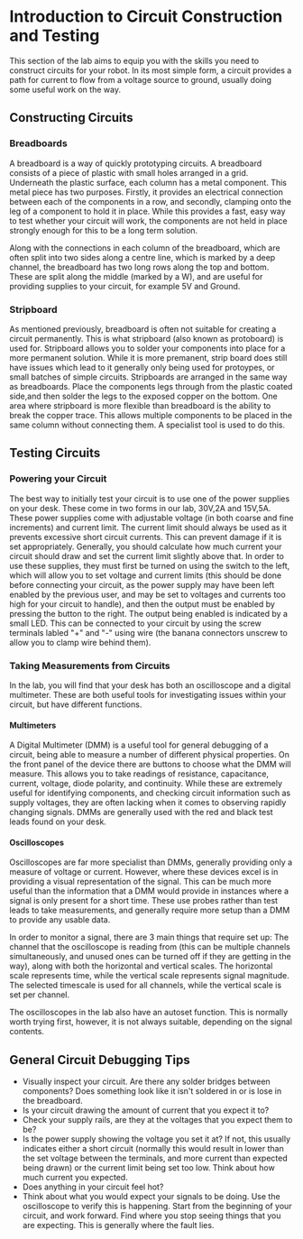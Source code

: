 # Introduction to Circuit Construction and Testing
This section of the lab aims to equip you with the skills you need to construct circuits for your robot. In its most simple form, a circuit provides a path for current to flow from a voltage source to ground, usually doing some useful work on the way.

## Constructing Circuits
### Breadboards
A breadboard is a way of quickly prototyping circuits. A breadboard consists of a piece of plastic with small holes arranged in a grid. 
Underneath the plastic surface, each column has a metal component. This metal piece has two purposes. Firstly, it provides an electrical connection between each of the components in a row, and secondly, clamping onto the leg of a component to hold it in place.
While this provides a fast, easy way to test whether your circuit will work, the components are not held in place strongly enough 
for this to be a long term solution.

Along with the connections in each column of the breadboard, which are often split into two sides along a centre line, which is marked by a deep channel,
the breadboard has two long rows along the top and bottom. These are split along the middle (marked by a W), and are useful for providing
supplies to your circuit, for example 5V and Ground.

### Stripboard
As mentioned previously, breadboard is often not suitable for creating a circuit permanently. This is what stripboard (also known as protoboard) is used for.
Stripboard allows you to solder your components into place for a more permanent solution. While it is more premanent, strip board does still have issues which lead to it generally only being used for protoypes, or small batches of simple circuits. Stripboards are arranged in the same way as breadboards. 
Place the components legs through from the plastic coated side,and then solder the legs to the exposed copper on the bottom. One area where stripboard is more flexible than breadboard is the ability to break the copper trace.
This allows multiple components to be placed in the same column without connecting them. A specialist tool is used to do this.

## Testing Circuits
### Powering your Circuit
The best way to initially test your circuit is to use one of the power supplies on your desk. These come in two forms in our lab, 30V,2A and 15V,5A. These power supplies come with adjustable voltage (in both coarse and fine increments) and 
current limit. The current limit should always be used as it prevents excessive short circuit currents. This can prevent damage if it is set appropriately. Generally, you should calculate how much current your circuit should draw and 
set the current limit slightly above that. In order to use these supplies, they must first be turned on using the switch to the left, which will allow you to set voltage
and current limits (this should be done before connecting your circuit, as the power supply may have been left enabled by the previous user, and may be set to voltages and currents too high for your circuit to handle), and then the output must be enabled by pressing the button to the right. The output being enabled is indicated by a small LED. This can be connected to your circuit by using the screw terminals labled "+" and "-" using wire (the banana connectors unscrew to allow you to clamp wire behind them).

### Taking Measurements from Circuits
In the lab, you will find that your desk has both an oscilloscope and a digital multimeter. 
These are both useful tools for investigating issues within your circuit, but have different functions.
#### Multimeters
A Digital Multimeter (DMM) is a useful tool for general debugging of a circuit, being able to measure a number of different physical properties. On the front panel of the device
there are buttons to choose what the DMM will measure. This allows you to take readings of resistance, capacitance, current, voltage, diode polarity, and continuity.
While these are extremely useful for identifying components, and checking circuit information such as supply voltages, they are often lacking 
when it comes to observing rapidly changing signals. DMMs are generally used with the red and black test leads found on your desk.

#### Oscilloscopes
Oscilloscopes are far more specialist than DMMs, generally providing only a measure of voltage or current. 
However, where these devices excel is in providing a visual representation of the signal. This can be much more useful than the information
that a DMM would provide in instances where a signal is only present for a short time. These use probes rather than test leads to take measurements, and generally require 
more setup than a DMM to provide any usable data. 

In order to monitor a signal, there are 3 main things that require set up: The channel that the oscilloscope is reading from (this can be multiple channels simultaneously,
and unused ones can be turned off if they are getting in the way), along with both the horizontal and vertical scales. The horizontal scale represents time, while the vertical scale represents signal magnitude.
The selected timescale is used for all channels, while the vertical scale is set per channel.

The oscilloscopes in the lab also have an autoset function. This is normally worth trying first, however, it is not always suitable, depending on the signal contents.

## General Circuit Debugging Tips
- Visually inspect your circuit. Are there any solder bridges between components? Does something look like it isn't soldered in or is lose in the breadboard.
- Is your circuit drawing the amount of current that you expect it to?
- Check your supply rails, are they at the voltages that you expect them to be?
- Is the power supply showing the voltage you set it at? If not, this usually indicates either a short circuit (normally this would result in lower than the set voltage between the terminals, and more current than expected being drawn) or 
the current limit being set too low. Think about how much current you expected.
- Does anything in your circuit feel hot?
- Think about what you would expect your signals to be doing. Use the oscilloscope to verify this is happening. Start from the beginning of your circuit, and work forward.
Find where you stop seeing things that you are expecting. This is generally where the fault lies.
